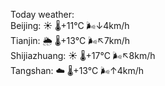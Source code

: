 Today weather:  
Beijing: ☀️   🌡️+11°C 🌬️↓4km/h  
Tianjin: 🌦   🌡️+13°C 🌬️↖7km/h  
Shijiazhuang: ☀️   🌡️+17°C 🌬️↖8km/h  
Tangshan: ☁️   🌡️+13°C 🌬️↑4km/h  

